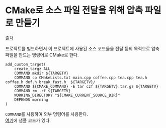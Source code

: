 # CMake로 소스 파일 전달을 위해 압축 파일로 만들기
[출처](https://qiita.com/yuuka-kanakubo/items/92773de8c5e21f4b704b ) 
   
프로젝트를 빌드하면서 이 프로젝트에 사용된 소스 코드들을 전달 등의 목적으로 압축 파일을 만드는 명령어로 CMake로 한다.  
    
```
add_custom_target(
    create_targz ALL 
    COMMAND mkdir ${TARGETV}
    COMMAND cp CMakeLists.txt main.cpp coffee.cpp tea.cpp tea.h coffee.h def.h break_fast.h  ${TARGETV}/
    COMMAND ${CMAKE_COMMAND} -E tar czf ${TARGETV}.tar.gz ${TARGETV}
    COMMAND rm -rf ${TARGETV}
    WORKING_DIRECTORY "${CMAKE_CURRENT_SOURCE_DIR}"
    DEPENDS morning
)
```
  
`COMMAND`를 사용하여 외부 명령어를 사용한다.  
[여기](https://github.com/yuuka-kanakubo/morning_cmakelists )에 샘플 코드가 있다.  
  
  
